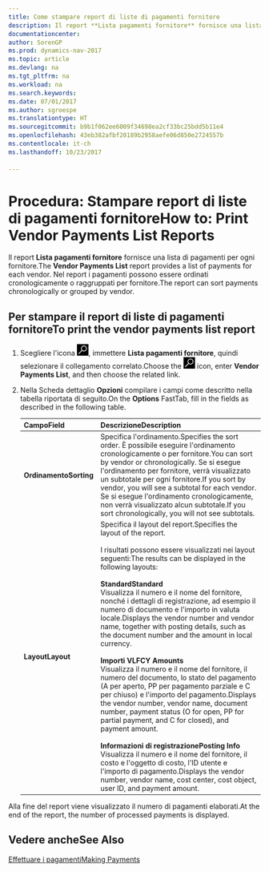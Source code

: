 ```yaml
---
title: Come stampare report di liste di pagamenti fornitore
description: Il report **Lista pagamenti fornitore** fornisce una lista di pagamenti per ogni fornitore. Nel report i pagamenti possono essere ordinati cronologicamente o raggruppati per fornitore.
documentationcenter: 
author: SorenGP
ms.prod: dynamics-nav-2017
ms.topic: article
ms.devlang: na
ms.tgt_pltfrm: na
ms.workload: na
ms.search.keywords: 
ms.date: 07/01/2017
ms.author: sgroespe
ms.translationtype: HT
ms.sourcegitcommit: b9b1f062ee6009f34698ea2cf33bc25bdd5b11e4
ms.openlocfilehash: 43eb382afbf20189b2958aefe06d850e2724557b
ms.contentlocale: it-ch
ms.lasthandoff: 10/23/2017

---
```

# <a name="how-to-print-vendor-payments-list-reports"></a><span data-ttu-id="1e22c-104">Procedura: Stampare report di liste di pagamenti fornitore</span><span class="sxs-lookup"><span data-stu-id="1e22c-104">How to: Print Vendor Payments List Reports</span></span>
<span data-ttu-id="1e22c-105">Il report **Lista pagamenti fornitore** fornisce una lista di pagamenti per ogni fornitore.</span><span class="sxs-lookup"><span data-stu-id="1e22c-105">The **Vendor Payments List** report provides a list of payments for each vendor.</span></span> <span data-ttu-id="1e22c-106">Nel report i pagamenti possono essere ordinati cronologicamente o raggruppati per fornitore.</span><span class="sxs-lookup"><span data-stu-id="1e22c-106">The report can sort payments chronologically or grouped by vendor.</span></span>  

## <a name="to-print-the-vendor-payments-list-report"></a><span data-ttu-id="1e22c-107">Per stampare il report di liste di pagamenti fornitore</span><span class="sxs-lookup"><span data-stu-id="1e22c-107">To print the vendor payments list report</span></span>  

1.  <span data-ttu-id="1e22c-108">Scegliere l'icona ![Cerca pagina o report](../../media/ui-search/search_small.png "Cerca pagina o report"), immettere **Lista pagamenti fornitore**, quindi selezionare il collegamento correlato.</span><span class="sxs-lookup"><span data-stu-id="1e22c-108">Choose the ![Search for Page or Report](../../media/ui-search/search_small.png "Search for Page or Report icon") icon, enter **Vendor Payments List**, and then choose the related link.</span></span>  
2.  <span data-ttu-id="1e22c-109">Nella Scheda dettaglio **Opzioni** compilare i campi come descritto nella tabella riportata di seguito.</span><span class="sxs-lookup"><span data-stu-id="1e22c-109">On the **Options** FastTab, fill in the fields as described in the following table.</span></span>  

    |<span data-ttu-id="1e22c-110">Campo</span><span class="sxs-lookup"><span data-stu-id="1e22c-110">Field</span></span>|<span data-ttu-id="1e22c-111">Descrizione</span><span class="sxs-lookup"><span data-stu-id="1e22c-111">Description</span></span>|  
    |---------------------------------|---------------------------------------|  
    |<span data-ttu-id="1e22c-112">**Ordinamento**</span><span class="sxs-lookup"><span data-stu-id="1e22c-112">**Sorting**</span></span>|<span data-ttu-id="1e22c-113">Specifica l'ordinamento.</span><span class="sxs-lookup"><span data-stu-id="1e22c-113">Specifies the sort order.</span></span> <span data-ttu-id="1e22c-114">È possibile eseguire l'ordinamento cronologicamente o per fornitore.</span><span class="sxs-lookup"><span data-stu-id="1e22c-114">You can sort by vendor or chronologically.</span></span> <span data-ttu-id="1e22c-115">Se si esegue l'ordinamento per fornitore, verrà visualizzato un subtotale per ogni fornitore.</span><span class="sxs-lookup"><span data-stu-id="1e22c-115">If you sort by vendor, you will see a subtotal for each vendor.</span></span> <span data-ttu-id="1e22c-116">Se si esegue l'ordinamento cronologicamente, non verrà visualizzato alcun subtotale.</span><span class="sxs-lookup"><span data-stu-id="1e22c-116">If you sort chronologically, you will not see subtotals.</span></span>|  
    |<span data-ttu-id="1e22c-117">**Layout**</span><span class="sxs-lookup"><span data-stu-id="1e22c-117">**Layout**</span></span>|<span data-ttu-id="1e22c-118">Specifica il layout del report.</span><span class="sxs-lookup"><span data-stu-id="1e22c-118">Specifies the layout of the report.</span></span><br /><br /> <span data-ttu-id="1e22c-119">I risultati possono essere visualizzati nei layout seguenti:</span><span class="sxs-lookup"><span data-stu-id="1e22c-119">The results can be displayed in the following layouts:</span></span><br /><br /> <span data-ttu-id="1e22c-120">**Standard**</span><span class="sxs-lookup"><span data-stu-id="1e22c-120">**Standard**</span></span><br /> <span data-ttu-id="1e22c-121">Visualizza il numero e il nome del fornitore, nonché i dettagli di registrazione, ad esempio il numero di documento e l'importo in valuta locale.</span><span class="sxs-lookup"><span data-stu-id="1e22c-121">Displays the vendor number and vendor name, together with posting details, such as the document number and the amount in local currency.</span></span><br /><br /> <span data-ttu-id="1e22c-122">**Importi VL**</span><span class="sxs-lookup"><span data-stu-id="1e22c-122">**FCY Amounts**</span></span><br /> <span data-ttu-id="1e22c-123">Visualizza il numero e il nome del fornitore, il numero del documento, lo stato del pagamento (A per aperto, PP per pagamento parziale e C per chiuso) e l'importo del pagamento.</span><span class="sxs-lookup"><span data-stu-id="1e22c-123">Displays the vendor number, vendor name, document number, payment status (O for open, PP for partial payment, and C for closed), and payment amount.</span></span><br /><br /> <span data-ttu-id="1e22c-124">**Informazioni di registrazione**</span><span class="sxs-lookup"><span data-stu-id="1e22c-124">**Posting Info**</span></span><br /> <span data-ttu-id="1e22c-125">Visualizza il numero e il nome del fornitore, il costo e l'oggetto di costo, l'ID utente e l'importo di pagamento.</span><span class="sxs-lookup"><span data-stu-id="1e22c-125">Displays the vendor number, vendor name, cost center, cost object, user ID, and payment amount.</span></span>|  

 <span data-ttu-id="1e22c-126">Alla fine del report viene visualizzato il numero di pagamenti elaborati.</span><span class="sxs-lookup"><span data-stu-id="1e22c-126">At the end of the report, the number of processed payments is displayed.</span></span>  

## <a name="see-also"></a><span data-ttu-id="1e22c-127">Vedere anche</span><span class="sxs-lookup"><span data-stu-id="1e22c-127">See Also</span></span>  
[<span data-ttu-id="1e22c-128">Effettuare i pagamenti</span><span class="sxs-lookup"><span data-stu-id="1e22c-128">Making Payments</span></span>](../../payables-make-payments.md)

